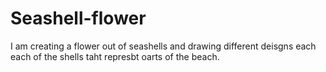 # Seashell-flower

I am creating a flower out of seashells and drawing different deisgns each each of the shells taht represbt oarts of the beach.
